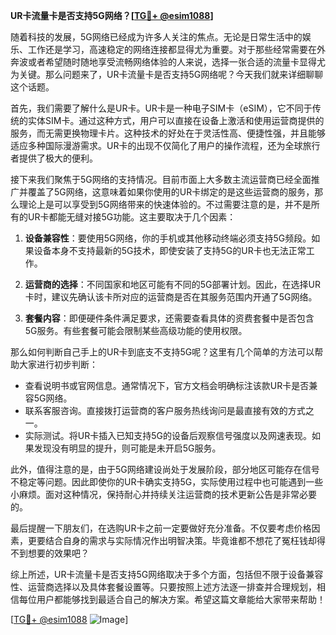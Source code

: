 **UR卡流量卡是否支持5G网络？[[TG💪+ @esim1088](https://t.me/s/esim1088)]**

随着科技的发展，5G网络已经成为许多人关注的焦点。无论是日常生活中的娱乐、工作还是学习，高速稳定的网络连接都显得尤为重要。对于那些经常需要在外奔波或者希望随时随地享受流畅网络体验的人来说，选择一张合适的流量卡显得尤为关键。那么问题来了，UR卡流量卡是否支持5G网络呢？今天我们就来详细聊聊这个话题。

首先，我们需要了解什么是UR卡。UR卡是一种电子SIM卡（eSIM），它不同于传统的实体SIM卡。通过这种方式，用户可以直接在设备上激活和使用运营商提供的服务，而无需更换物理卡片。这种技术的好处在于灵活性高、便捷性强，并且能够适应多种国际漫游需求。UR卡的出现不仅简化了用户的操作流程，还为全球旅行者提供了极大的便利。

接下来我们聚焦于5G网络的支持情况。目前市面上大多数主流运营商已经全面推广并覆盖了5G网络，这意味着如果你使用的UR卡绑定的是这些运营商的服务，那么理论上是可以享受到5G网络带来的快速体验的。不过需要注意的是，并不是所有的UR卡都能无缝对接5G功能。这主要取决于几个因素：

1. **设备兼容性**：要使用5G网络，你的手机或其他移动终端必须支持5G频段。如果设备本身不支持最新的5G技术，即使安装了支持5G的UR卡也无法正常工作。
   
2. **运营商的选择**：不同国家和地区可能有不同的5G部署计划。因此，在选择UR卡时，建议先确认该卡所对应的运营商是否在其服务范围内开通了5G网络。

3. **套餐内容**：即便硬件条件满足要求，还需要查看具体的资费套餐中是否包含5G服务。有些套餐可能会限制某些高级功能的使用权限。

那么如何判断自己手上的UR卡到底支不支持5G呢？这里有几个简单的方法可以帮助大家进行初步判断：

- 查看说明书或官网信息。通常情况下，官方文档会明确标注该款UR卡是否兼容5G网络。
- 联系客服咨询。直接拨打运营商的客户服务热线询问是最直接有效的方式之一。
- 实际测试。将UR卡插入已知支持5G的设备后观察信号强度以及网速表现。如果发现没有明显的提升，则可能是未开启5G服务。

此外，值得注意的是，由于5G网络建设尚处于发展阶段，部分地区可能存在信号不稳定等问题。因此即使你的UR卡确实支持5G，实际使用过程中也可能遇到一些小麻烦。面对这种情况，保持耐心并持续关注运营商的技术更新公告是非常必要的。

最后提醒一下朋友们，在选购UR卡之前一定要做好充分准备。不仅要考虑价格因素，更要结合自身的需求与实际情况作出明智决策。毕竟谁都不想花了冤枉钱却得不到想要的效果吧？

综上所述，UR卡流量卡是否支持5G网络取决于多个方面，包括但不限于设备兼容性、运营商选择以及具体套餐设置等。只要按照上述方法逐一排查并合理规划，相信每位用户都能够找到最适合自己的解决方案。希望这篇文章能给大家带来帮助！

[[TG💪+ @esim1088](https://t.me/s/esim1088) ![Image](https://i.postimg.cc/4NQfJmqS/Snipaste-2025-05-13-00-14-12.png)]